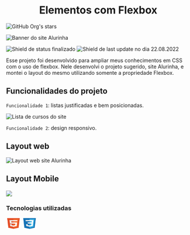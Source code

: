 <h1 align="center">Elementos com Flexbox</h1>

![GitHub Org's stars](https://img.shields.io/github/stars/lemong42/elementos-com-flexbox?style=social)

![Banner do site Alurinha](https://user-images.githubusercontent.com/90742197/186009013-8139237e-7fba-4582-8da1-707fc7b8ba97.png)

<img alt="Shield de status finalizado" src="http://img.shields.io/static/v1?label=STATUS&message=FINALIZADO&color=green&style=for-the-badge">
<img alt="Shield de last update no dia 22.08.2022" src="http://img.shields.io/static/v1?label=LAST%20UPDATE&message=22.08.2022&color=blue&style=for-the-badge">
  
Esse projeto foi desenvolvido para ampliar meus conhecimentos em CSS com o uso de flexbox. Nele desenvolvi o projeto sugerido, site Alurinha, e montei o layout do mesmo utilizando somente a propriedade Flexbox.

## Funcionalidades do projeto

`Funcionalidade 1`: listas justificadas e bem posicionadas.

![Lista de cursos do site](https://user-images.githubusercontent.com/90742197/186009810-4d0efc34-ea8a-4936-b1ca-1d874d858439.png)

`Funcionalidade 2`: design responsivo.

## Layout web

![Layout web site Alurinha](https://user-images.githubusercontent.com/90742197/186010588-e4dc75a1-06f1-4437-a2e5-ab203bb0ab30.png)

## Layout Mobile

<img width=25% align="center" src="https://user-images.githubusercontent.com/90742197/186011352-26a5dfa3-df38-4258-acda-49b3753d2c90.png">


### Tecnologias utilizadas 

<div>
  <img align="center" alt="logo-HTML" height="30" width="40" src="https://raw.githubusercontent.com/devicons/devicon/master/icons/html5/html5-original.svg">
  <img align="center" alt="logo-CSS" height="30" width="40" src="https://raw.githubusercontent.com/devicons/devicon/master/icons/css3/css3-original.svg">
</div>
